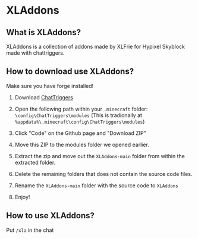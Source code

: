 # XLAddons

## What is XLAddons?

XLAddons is a collection of addons made by XLFrie for Hypixel Skyblock made with chattriggers.

## How to download use XLAddons?

Make sure you have forge installed!

1. Download [ChatTriggers](https://github.com/ChatTriggers/ChatTriggers/releases)

2. Open the following path within your `.minecraft` folder: `\config\ChatTriggers\modules` (This is tradionally at `%appdata%\.minecraft\config\ChatTriggers\modules`)

3. Click "Code" on the Github page and "Download ZIP"

4. Move this ZIP to the modules folder we opened earlier.

5. Extract the zip and move out the `XLAddons-main` folder from within the extracted folder.

6. Delete the remaining folders that does not contain the source code files.

7. Rename the `XLAddons-main` folder with the source code to `XLAddons`

8. Enjoy!

## How to use XLAddons?

Put `/xla` in the chat
